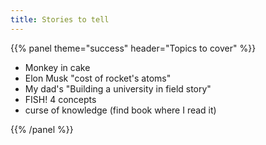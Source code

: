 ```yaml
---
title: Stories to tell
---
```



{{% panel theme="success" header="Topics to cover" %}}

 - Monkey in cake
 - Elon Musk "cost of rocket's atoms"
 - My dad's "Building a university in field story"
 - FISH! 4 concepts
 - curse of knowledge (find book where I read it)


{{% /panel %}}
